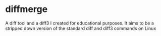 # diffmerge
A diff tool and a diff3 I created for educational purposes. It aims to be a stripped down version of the standard diff and diff3 commands on Linux
